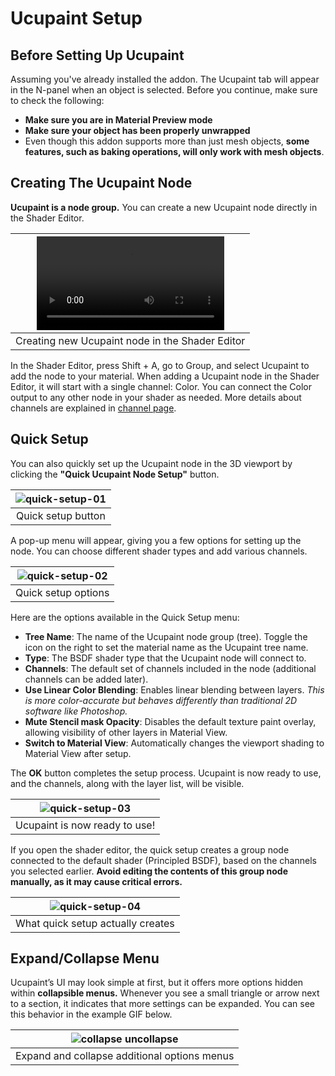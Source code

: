 # Ucupaint Setup
## Before Setting Up Ucupaint
Assuming you've already installed the addon. The Ucupaint tab will appear in the N-panel when an object is selected.
Before you continue, make sure to check the following:

- **Make sure you are in Material Preview mode**
- **Make sure your object has been properly unwrapped**
- Even though this addon supports more than just mesh objects, **some features, such as baking operations, will only work with mesh objects**.

## Creating The Ucupaint Node
**Ucupaint is a node group.** You can create a new Ucupaint node directly in the Shader Editor.

|![type:video](./source/01.quick-setup.00.1.mp4)|
|:--:|
|Creating new Ucupaint node in the Shader Editor| {align=center}

In the Shader Editor, press Shift + A, go to Group, and select Ucupaint to add the node to your material. When adding a Ucupaint node in the Shader Editor, it will start with a single channel: Color.
You can connect the Color output to any other node in your shader as needed. More details about channels are explained in [channel page](../01.01.channel/).

## Quick Setup

You can also quickly set up the Ucupaint node in the 3D viewport by clicking the **"Quick Ucupaint Node Setup"** button.

|![quick-setup-01](./source/01.quick-setup.01.1.png)|
|:--:|
|Quick setup button| {align=center}

A pop-up menu will appear, giving you a few options for setting up the node. You can choose different shader types and add various channels.
  
|![quick-setup-02](./source/01.quick-setup.02.1.png)|
|:--:|
|Quick setup options| {align=center}

Here are the options available in the Quick Setup menu:

- **Tree Name**: The name of the Ucupaint node group (tree). Toggle the icon on the right to set the material name as the Ucupaint tree name.
- **Type**: The BSDF shader type that the Ucupaint node will connect to.
- **Channels**: The default set of channels included in the node (additional channels can be added later).
- **Use Linear Color Blending**: Enables linear blending between layers. *This is more color-accurate but behaves differently than traditional 2D software like Photoshop.*
- **Mute Stencil mask Opacity**: Disables the default texture paint overlay, allowing visibility of other layers in Material View.
- **Switch to Material View**: Automatically changes the viewport shading to Material View after setup.

The **OK** button completes the setup process. Ucupaint is now ready to use, and the channels, along with the layer list, will be visible.

|![quick-setup-03](./source/01.quick-setup.03.1.png)|
|:--:|
|Ucupaint is now ready to use!| {align=center}

If you open the shader editor, the quick setup creates a group node connected to the default shader (Principled BSDF), based on the channels you selected earlier. **Avoid editing the contents of this group node manually, as it may cause critical errors.**

|![quick-setup-04](./source/01.quick-setup.04.1.png)|
|:--:|
|What quick setup actually creates| {align=center}

## Expand/Collapse Menu

Ucupaint’s UI may look simple at first, but it offers more options hidden within **collapsible menus.** Whenever you see a small triangle or arrow next to a section, it indicates that more settings can be expanded. You can see this behavior in the example GIF below.

|![collapse uncollapse](./source/01.quick-setup.05.1.gif)|
|:--:|
|Expand and collapse additional options menus| {align=center}

